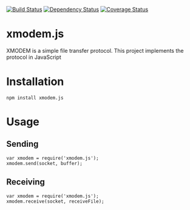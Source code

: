 [![Build Status](https://travis-ci.org/exsilium/xmodem.js.svg?branch=master)](https://travis-ci.org/exsilium/xmodem.js) [![Dependency Status](https://beta.gemnasium.com/badges/github.com/exsilium/xmodem.js.svg)](https://beta.gemnasium.com/projects/github.com/exsilium/xmodem.js) [![Coverage Status](https://coveralls.io/repos/github/exsilium/xmodem.js/badge.svg)](https://coveralls.io/github/exsilium/xmodem.js)

# xmodem.js

XMODEM is a simple file transfer protocol. This project implements the protocol in JavaScript

# Installation

`npm install xmodem.js`

# Usage

## Sending

```
var xmodem = require('xmodem.js');
xmodem.send(socket, buffer);
```

## Receiving

```
var xmodem = require('xmodem.js');
xmodem.receive(socket, receiveFile);
```